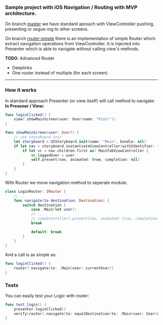 ### Sample project with iOS Navigation / Routing with MVP architecture.

On branch [master](https://github.com/SparingSoftware/MVP-router "master") we have standard aproach with ViewController pushing, presenting or segue-ing to other screens.

On branch [router-simple](https://github.com/SparingSoftware/MVP-router/tree/simple-router "router-simple") there is an  implementation of simple Router which extract navigation operations from ViewController. It is injected into Presenter which is able to navigate without calling view's methods.

**TODO**: Advanced Router
- Deeplinks
- One router instead of multiple (for each screen)


---

### How it works

In standard approach Presenter (or view itself) will call method to navigate:
**In Presener / View:**
```swift
func loginClicked() {
	view?.showMainScreen(user: User(name: "Piotr"))
}
```
```swift
func showMainScreen(user: User?) {
	// use storyboard init
	let storyboard = UIStoryboard.init(name: "Main", bundle: nil)
	if let nav = storyboard.instantiateViewController(withIdentifier: "MainTabNav") as? UINavigationController {
		if let vc = nav.children.first as? MainTabViewController {
			vc.loggedUser = user
			self.present(nav, animated: true, completion: nil)
		}
	}
}
```

With Router we move navigation method to seperate module:
```swift
class LoginRouter: IRouter {
	// ...
	func navigate(to destination: Destination) {
		switch destination {
			case .Main(let user):
			// ...
			// viewController?.present(nav, animated: true, completion: nil)
			break

			default: break
		}
	}
}
```
And a call is as simple as:
```swift
func loginClicked() {
	router?.navigate(to: .Main(user: currentUser))
}
```

### Tests
You can easily test your Logic with router:
```swift
func test_login() {
	presenter.loginClicked()
	verify(router).navigate(to: equalDestination(to: .Main(user: User(name: "Piotr"))))
}
```
